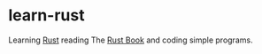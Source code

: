 # learn-rust

Learning [Rust](https://www.rust-lang.org) reading The [Rust Book](https://doc.rust-lang.org/book/title-page.html) and coding simple programs.
